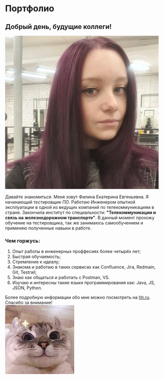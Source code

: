 # Портфолио

## Добрый день, будущие коллеги!
![ ](623676545.jpeg)

Давайте знакомиться. Меня зовут Филина Екатерина Евгеньевна. Я начинающий *тестировщик ПО*. Работаю Инженером опытной эксплуатации в одной из ведущих компаний по телекоммуникациям в стране. Закончила институт по специальности: **"Телекоммуникации и связь на железнодорожном транспорте"**. В данный момент прохожу обучение на тестировщика, так же занимаюсь самообучением и применяю полученные навыки в работе.
### Чем горжусь:
1. Опыт работы в инженерных проффесиях более четырёх лет;
2. Быстрая обучаемость;
3. Стремление к идеалу;
4. Знакома и работаю в таких сервисах как Confluence, Jira, Redmain, Git, Testrail;
5. Знаю как общаться и работать с Postman, VS.
6. Изучаю и интересны такие языки программирования как: Java, JS, JSON, Python.

Более подробную информации обо мне можно посмотреть на [hh.ru](https://hh.ru/resume/9dae70ddff072ceb180039ed1f356364735839).  
Спасибо за внимание!  
![Всем желаю добра и счастья](cat.jpg)
